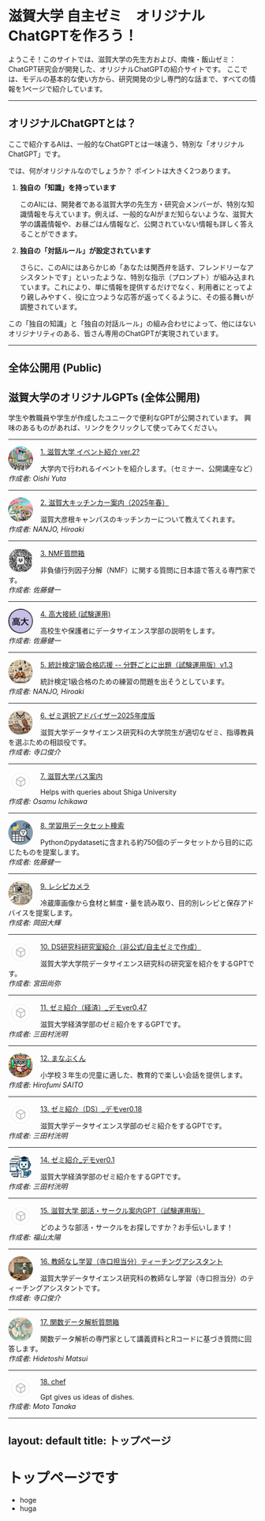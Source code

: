 # 滋賀大学 自主ゼミ　オリジナルChatGPTを作ろう！

ようこそ！このサイトでは、滋賀大学の先生方および、南條・飯山ゼミ：ChatGPT研究会が開発した、オリジナルChatGPTの紹介サイトです。
ここでは、モデルの基本的な使い方から、研究開発の少し専門的な話まで、すべての情報を1ページで紹介しています。

---
## <a name="what-is-this"></a>オリジナルChatGPTとは？
ここで紹介するAIは、一般的なChatGPTとは一味違う、特別な「オリジナルChatGPT」です。

では、何がオリジナルなのでしょうか？ ポイントは大きく2つあります。

1.  **独自の「知識」を持っています**


    このAIには、開発者である滋賀大学の先生方・研究会メンバーが、特別な知識情報を与えています。例えば、一般的なAIがまだ知らないような、滋賀大学の講義情報や、お昼ごはん情報など、公開されていない情報も詳しく答えることができます。

2.  **独自の「対話ルール」が設定されています**

    さらに、このAIにはあらかじめ「あなたは関西弁を話す、フレンドリーなアシスタントです」といったような、特別な指示（プロンプト）が組み込まれています。これにより、単に情報を提供するだけでなく、利用者にとってより親しみやすく、役に立つような応答が返ってくるように、その振る舞いが調整されています。

この「独自の知識」と「独自の対話ルール」の組み合わせによって、他にはないオリジナリティのある、皆さん専用のChatGPTが実現されています。

---

## <a name="public"></a>全体公開用 (Public)

## <a name="public"></a>滋賀大学のオリジナルGPTs (全体公開用)

学生や教職員や学生が作成したユニークで便利なGPTが公開されています。
興味のあるものがあれば、リンクをクリックして使ってみてください。

---

<a href="https://chatgpt.com/g/g-686b3e646cf88191824eb8b93f3ae241-zi-he-da-xue-ihentoshao-jie-ver-2" target="_blank">
  <img src="/image/d6f362e7-32d2-45c7-bcc4-677b273328e9.png" alt="GPT Icon" width="50" align="left" style="margin-right: 15px; border-radius: 50%;">
    1. 滋賀大学 イベント紹介 ver.2?
</a>

大学内で行われるイベントを紹介します。（セミナー、公開講座など）  
*作成者: Oishi Yuta*

---

<a href="https://chatgpt.com/g/g-67f4d29ef75c8191b6e126c7a6787442-zi-he-da-kitutinkaan-nei-2025nian-chun" target="_blank">
  <img src="image/326b1648-666e-4d52-8315-944bea1f0009.png" alt="GPT Icon" width="50" align="left" style="margin-right: 15px; border-radius: 50%;">
    2. 滋賀大キッチンカー案内（2025年春）
</a>

滋賀大彦根キャンパスのキッチンカーについて教えてくれます。  
*作成者: NANJO, Hiroaki*


---

<a href="https://chatgpt.com/g/g-67f47ee647d081918d6c4888d33f425a-nmfzhi-wen-xiang" target="_blank">
  <img src="image/media.png" alt="GPT Icon" width="50" align="left" style="margin-right: 15px; border-radius: 50%;">
   3. NMF質問箱
</a>

非負値行列因子分解（NMF）に関する質問に日本語で答える専門家です。  
*作成者: 佐藤健一*

---

<a href="https://chatgpt.com/g/g-67f5ab1e526881918c31e16378117511-gao-da-jie-sok-shi-yan-yun-yong" target="_blank">
  <img src="image/スクリーンショット 2025-04-09 084851.png" alt="GPT Icon" width="50" align="left" style="margin-right: 15px; border-radius: 50%;">
  4. 高大接続 (試験運用)
</a>

高校生や保護者にデータサイエンス学部の説明をします。  
*作成者: 佐藤健一*


---

<a href="https://chatgpt.com/g/g-67f8bd954ba08191b6f409aa39db2703-tong-ji-jian-ding-1ji-he-ge-ying-yuan-fen-ye-kotonichu-ti-shi-yan-yun-yong-ban-v1-3" target="_blank">
  <img src="image/62734ec0-6e9e-4a05-9077-77714e1bcf24.png" alt="GPT Icon" width="50" align="left" style="margin-right: 15px; border-radius: 50%;">
  5. 統計検定1級合格応援 -- 分野ごとに出題（試験運用版）v1.3
</a>

統計検定1級合格のための練習の問題を出そうとしています。  
*作成者: NANJO, Hiroaki*


---

<a href="https://chatgpt.com/g/g-67f3c2a158288191afde0e8747e54b8b-semixuan-ze-atohaisa2025nian-du-ban" target="_blank">
  <img src="image/e40b07b0-4035-4bf7-904b-bbe1862523b2.png" alt="GPT Icon" width="50" align="left" style="margin-right: 15px; border-radius: 50%;">
  6. ゼミ選択アドバイザー2025年度版
</a>

滋賀大学データサイエンス研究科の大学院生が適切なゼミ、指導教員を選ぶための相談役です。  
*作成者: 寺口俊介*


---

<a href="https://chatgpt.com/g/g-67f61df1a19081919270013fea894eb0-zi-he-da-xue-hasuan-nei" target="_blank">
  <img src="image/kara.png" alt="GPT Icon" width="50" align="left" style="margin-right: 15px; border-radius: 50%;">
  7. 滋賀大学バス案内
</a>

Helps with queries about Shiga University  
*作成者: Osamu Ichikawa*


---

<a href="https://chatgpt.com/g/g-6812956be77c81918393f693f0afa105-xue-xi-yong-tetasetutojian-suo" target="_blank">
  <img src="image/ChatGPT Image 2025年5月1日 07_34_25.png" alt="GPT Icon" width="50" align="left" style="margin-right: 15px; border-radius: 50%;">
  8. 学習用データセット検索
</a>

Pythonのpydatasetに含まれる約750個のデータセットから目的に応じたものを提案します。  
*作成者: 佐藤健一*


---

<a href="https://chatgpt.com/g/g-6821575e3e608191b8fcc2262eab20aa-resihikamera" target="_blank">
  <img src="image/e4b0ec86-bf72-43b9-83b9-bf7eb0c64d50.png" alt="GPT Icon" width="50" align="left" style="margin-right: 15px; border-radius: 50%;">
  9. レシピカメラ
</a>

冷蔵庫画像から食材と鮮度・量を読み取り、目的別レシピと保存アドバイスを提案します。  
*作成者: 岡田大輝*


---

<a href="https://chatgpt.com/g/g-684f70191a108191b5237dacf243ecc7-dsyan-jiu-ke-yan-jiu-shi-shao-jie-fei-gong-shi-zi-zhu-semitezuo-cheng" target="_blank">
  <img src="image/kara.png" alt="GPT Icon" width="50" align="left" style="margin-right: 15px; border-radius: 50%;">
  10. DS研究科研究室紹介（非公式/自主ゼミで作成）
</a>

滋賀大学大学院データサイエンス研究科の研究室を紹介をするGPTです。  
*作成者: 宮田尚弥*


---

<a href="https://chatgpt.com/g/g-6829e98053e48191abc1a4fe1056b1b4-semishao-jie-jing-ji-temover0-47" target="_blank">
  <img src="image/kara.png" alt="GPT Icon" width="50" align="left" style="margin-right: 15px; border-radius: 50%;">
  11. ゼミ紹介（経済）_デモver0.47
</a>

滋賀大学経済学部のゼミ紹介をするGPTです。  
*作成者: 三田村洸明*


---

<a href="https://chatgpt.com/g/g-67f511adaa208191b8a4a3d8739439f4-manahukun" target="_blank">
  <img src="image/d9975559-bfb7-4ce7-b9f2-6bce65537217.png" alt="GPT Icon" width="50" align="left" style="margin-right: 15px; border-radius: 50%;">
  12. まなぶくん
</a>

小学校３年生の児童に適した、教育的で楽しい会話を提供します。  
*作成者: Hirofumi SAITO*


---

<a href="https://chatgpt.com/g/g-6844502d9e288191807cbf1060246d56-semishao-jie-ds-temover0-18" target="_blank">
  <img src="image/kara.png" alt="GPT Icon" width="50" align="left" style="margin-right: 15px; border-radius: 50%;">
  13. ゼミ紹介（DS）_デモver0.18
</a>

滋賀大学データサイエンス学部のゼミ紹介をするGPTです。  
*作成者: 三田村洸明*


---

<a href="https://chatgpt.com/g/g-6829d3002f608191839c1217c700f309-semishao-jie-temover0-1" target="_blank">
  <img src="image/ChatGPT Image 2025年5月19日 16_16_08.png" alt="GPT Icon" width="50" align="left" style="margin-right: 15px; border-radius: 50%;">
  14. ゼミ紹介_デモver0.1
</a>

滋賀大学経済学部のゼミ紹介をするGPTです。  
*作成者: 三田村洸明*


---

<a href="https://chatgpt.com/g/g-68216bc4c2f48191a9d1645342b9f9a2-zi-he-da-xue-bu-huo-sakuruan-nei-gpt-shi-yan-yun-yong-ban" target="_blank">
  <img src="image/kara.png" alt="GPT Icon" width="50" align="left" style="margin-right: 15px; border-radius: 50%;">
  15. 滋賀大学 部活・サークル案内GPT（試験運用版）
</a>

どのような部活・サークルをお探しですか？お手伝いします！  
*作成者: 福山太陽*


---

<a href="https://chatgpt.com/g/g-680f495d51fc8191962c9fcdf0abd275-jiao-shi-nasixue-xi-si-kou-dan-dang-fen-teitinkuasisutanto" target="_blank">
  <img src="image/c74d4131-89f5-434f-8ece-627136d64291.png" alt="GPT Icon" width="50" align="left" style="margin-right: 15px; border-radius: 50%;">
  16. 教師なし学習（寺口担当分）ティーチングアシスタント
</a>

滋賀大学データサイエンス研究科の教師なし学習（寺口担当分）のティーチングアシスタントです。  
*作成者: 寺口俊介*


---

<a href="https://chatgpt.com/g/g-67fbad6d2fec81918729184436d71532-guan-shu-tetajie-xi-zhi-wen-xiang" target="_blank">
  <img src="image/affa548f-a67e-454a-b021-976597bc0b9a.png" alt="GPT Icon" width="50" align="left" style="margin-right: 15px; border-radius: 50%;">
  17. 関数データ解析質問箱
</a>

関数データ解析の専門家として講義資料とRコードに基づき質問に回答します。  
*作成者: Hidetoshi Matsui*


---

<a href="https://chatgpt.com/g/g-6833e17e9a9c8191a6b197a176db3c9a-chef" target="_blank">
  <img src="image/kara.png" alt="GPT Icon" width="50" align="left" style="margin-right: 15px; border-radius: 50%;">
  18. chef
</a>

Gpt gives us ideas of dishes.  
*作成者: Moto Tanaka*










---
layout: default
title: トップページ
---

# トップページです

* hoge
* huga
